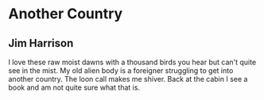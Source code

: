 # Another Country
## Jim Harrison
I love these raw moist dawns with
a thousand birds you hear but can't
quite see in the mist.
My old alien body is a foreigner
struggling to get into another country.
The loon call makes me shiver.
Back at the cabin I see a book
and am not quite sure what that is.